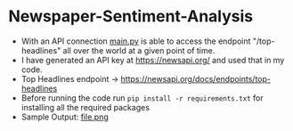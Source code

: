 # Newspaper-Sentiment-Analysis
- With an API connection [main.py](/main.py) is able to access the endpoint "/top-headlines" all over the world at a given point of time.
- I have generated an API key at https://newsapi.org/ and used that in my code.
- Top Headlines endpoint -> https://newsapi.org/docs/endpoints/top-headlines
- Before running the code run `pip install -r requirements.txt` for installing all the required packages
- Sample Output:
[file.png](/file.png)
